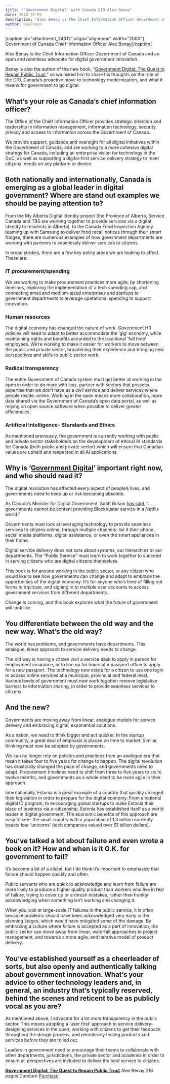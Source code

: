 ```yaml
---
title: "'Government Digital' with Canada CIO Alex Benay"
date: 2018-10-09
description: "Alex Benay is the Chief Information Officer Government of Canada and an open and relentless advocate for digital government innovation. He is also the author of the new book, \"Government Digital: The Quest to Regain Public Trust,\" so we asked him to share his thoughts on the role of the CIO, Canada’s proactive move to technology modernization, and what it means for government to go digital."
author: GovFresh
---
```


[caption id="attachment_24312" align="alignnone" width="2000"] Government of Canada Chief Information Officer Alex Benay[/caption]

Alex Benay is the Chief Information Officer Government of Canada and an open and relentless advocate for digital government innovation.

Benay is also the author of the new book, “<a href="https://www.dundurn.com/books/Government-Digital">Government Digital: The Quest to Regain Public Trust</a>,” so we asked him to share his thoughts on the role of the CIO, Canada’s proactive move to technology modernization, and what it means for government to go digital.
<h2>What’s your role as Canada’s chief information officer?</h2>
The Office of the Chief Information Officer provides strategic direction and leadership in information management, information technology, security, privacy and access to information across the Government of Canada.

We provide support, guidance and oversight for all digital initiatives within the Government of Canada, and are working to a more cohesive digital strategy for Canada, including an enterprise vision for technology in the GoC, as well as supporting a digital-first service delivery strategy to meet citizens’ needs on any platform or device.
<h2>Both nationally and internationally, Canada is emerging as a global leader in digital government? Where are stand out examples we should be paying attention to?</h2>
From the My Alberta Digital Identity project (the Province of Alberta, Service Canada and TBS are working together to provide services via a digital identity to residents in Alberta), to the Canada Food Inspection Agency teaming up with Samsung to deliver food recall notices through their smart fridges, there are numerous examples of how government departments are working with partners to seamlessly deliver services to citizens. 

In broad strokes, there are a few key policy areas we are looking to affect. These are:
<h3>IT procurement/spending</h3>
We are working to make procurement practices more agile, by shortening timelines, exploring the implementation of a tech spending cap, and connecting small and medium-sized enterprises and startups to government departments to leverage operational spending to support innovation.
<h3>Human resources</h3>
The digital economy has changed the nature of work. Government HR policies will need to adapt to better accommodate the ‘gig’ economy, while maintaining rights and benefits accorded to the traditional ‘full time’ employees. We’re working to make it easier for workers to move between the public and private sector, broadening their experience and bringing new perspectives and skills to public sector work.
<h3>Radical transparency</h3>
The entire Government of Canada system must get better at working in the open in order to do more with less, partner with sectors that possess expertise that we don’t have as a civil service and deliver services where people reside: online. Working in the open means more collaboration, more data shared via the Government of Canada’s open data portal, as well as relying on open source software when possible to deliver greater efficiencies.
<h3>Artificial Intelligence- Standards and Ethics</h3>
As mentioned previously, the government is currently working with public and private sector stakeholders on the development of ethical AI standards for Canada (both public and private sector) which will ensure that Canadian values are upheld and respected in all AI applications.
<h2>Why is ‘<a href="https://www.dundurn.com/books/Government-Digital">Government Digital</a>’ important right now, and who should read it?</h2>
The digital revolution has affected every aspect of people’s lives, and governments need to keep up or risk becoming obsolete.

As Canada’s Minister for Digital Government, Scott Brison <a href="https://www.youtube.com/watch?v=Hn0gVp7J2g0">has said</a>, “…governments cannot be content providing Blockbuster service in a Netflix world.”

Governments must look at leveraging technology to provide seamless services to citizens online, through multiple channels- be it their phone, social media platforms, digital assistance, or even the smart appliances in their home.

Digital service delivery does not care about systems, our hierarchies or our departments. The “Public Service” must learn to work together to succeed in serving citizens who are digital citizens themselves.

This book is for anyone working in the public sector, or any citizen who would like to see how governments can change and adapt to embrace the opportunities of the digital economy. It’s for anyone who’s tired of filling out forms in triplicate, and signing in to multiple user accounts to access government services from different departments.

Change is coming, and this book explores what the future of government will look like.
<h2>You differentiate between the old way and the new way. What’s the old way?</h2>
The world has problems, and governments have departments. This analogue, linear approach to service delivery needs to change.

The old way is having a citizen visit a service desk to apply in person for employment insurance, or to line up for hours at a passport office to apply for a new passport. The technology now exists for a citizen to use one login to access online services at a municipal, provincial and federal level. Various levels of government must now work together remove legislative barriers to information sharing, in order to provide seamless services to citizens.
<h2>And the new?</h2>
Governments are moving away from linear, analogue models for service delivery and embracing digital, exponential solutions.

As a nation, we need to think bigger and act quicker. In the startup community, a great deal of emphasis is placed on time to market. Similar thinking must now be adopted by governments.

We can no longer rely on policies and practices from an analogue era that mean it takes four to five years for change to happen. The digital revolution has drastically changed the pace of change, and governments need to adapt. Procurement timelines need to shift from three to five years to six to twelve months, and governments as a whole need to be more agile in their approach.

Internationally, Estonia is a great example of a country that quickly changed their legislation in order to prepare for the digital economy. From a national digital ID program, to encouraging global startups to make Estonia their place of business via e-citizenship, Estonia has established itself as a world leader in digital government. The economic benefits of this approach are easy to see- the small country with a population of 1.3 million currently boasts four ‘unicorns’ (tech companies valued over $1 billion dollars).
<h2>You’ve talked a lot about failure and even wrote a book on it? How and when is it O.K. for government to fail?</h2>
It’s become a bit of a cliché, but I do think it’s important to emphasize that failure should happen quickly and often.

Public servants who are quick to acknowledge and learn from failure are more likely to produce a higher quality product than workers who live in fear of failure, trying to cover up or airbrush mistakes, rather than frankly acknowledging when something isn’t working and changing it.

When you look at large-scale IT failures in the public service, it is often because problems should have been acknowledged very early in the planning stages, which would have mitigated some of the damage. By embracing a culture where failure is accepted as a part of innovation, the public sector can move away from linear, waterfall approaches to project management, and towards a more agile, and iterative model of product delivery.
<h2>You’ve established yourself as a cheerleader of sorts, but also openly and authentically talking about government innovation. What’s your advice to other technology leaders and, in general, an industry that’s typically reserved, behind the scenes and reticent to be as publicly vocal as you are?</h2>
As mentioned above, I advocate for a lot more transparency in the public sector. This means adopting a ‘user first’ approach to service delivery- designing services in the open, working with citizens to get their feedback throughout the design process, and relentlessly testing products and services before they are rolled out.

Leaders in government need to encourage their teams to collaborate with other departments, jurisdictions, the private sector and academia in order to ensure all perspectives are included to deliver the best service to citizens.

<a href="https://www.dundurn.com/books/Government-Digital"></a><a href="https://www.dundurn.com/books/Government-Digital"><strong>Government Digital: The Quest to Regain Public Trust</strong></a>
Alex Benay
216 pages
Dundurn
<a href="https://www.dundurn.com/books/Government-Digital">Purchase</a>

